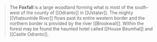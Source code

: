 > The **Foxfall** is a large woodland forming what is most of the south-west of the county of [[Odranto]] in [[Ustalav]]. The mighty [[Vhatsuntide River]] flows past its entire western border and the northern border is provided by the river [[Brookwall]]. Within the forest may be found the haunted hotel called [[House Beumhal]] and [[Castle Odranto]].








